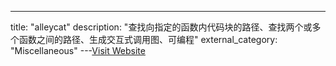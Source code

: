 ---
title: "alleycat"
description: "查找向指定的函数内代码块的路径、查找两个或多个函数之间的路径、生成交互式调用图、可编程"
external_category: "Miscellaneous"
---[Visit Website](https://github.com/devttys0/ida/tree/master/plugins/alleycat)


